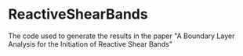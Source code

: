 # ReactiveShearBands
The code used to generate the results in the paper "A Boundary Layer Analysis for the Initiation of Reactive Shear Bands"
